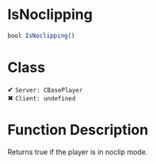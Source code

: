 # IsNoclipping
```js
bool IsNoclipping()
```
# Class
✔ `Server: CBasePlayer`  
✖ `Client: undefined`  

# Function Description
Returns true if the player is in noclip mode.
